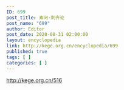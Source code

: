 ```yaml
---
ID: 699
post_title: 素问·刺齐论
post_name: "699"
author: Editor
post_date: 2020-08-31 02:00:00
layout: encyclopedia
link: http://kege.org.cn/encyclopedia/699
published: true
tags: [ ]
categories: [ ]
---
```

http://kege.org.cn/516